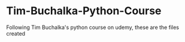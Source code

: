# Tim-Buchalka-Python-Course


Following Tim Buchalka's python course on udemy, these are the files created
